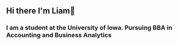 ## Hi there I'm Liam👋

### I am a student at the University of Iowa. Pursuing BBA in Accounting and Business Analytics
